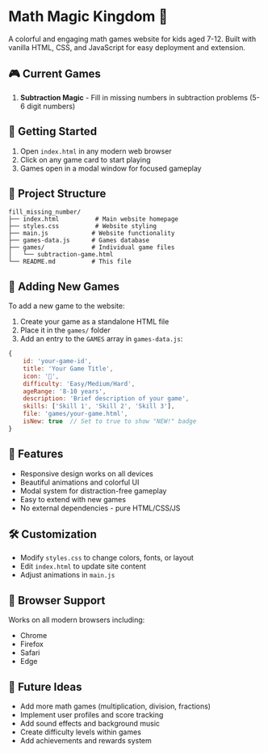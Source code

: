 # Math Magic Kingdom 🏰

A colorful and engaging math games website for kids aged 7-12. Built with vanilla HTML, CSS, and JavaScript for easy deployment and extension.

## 🎮 Current Games

1. **Subtraction Magic** - Fill in missing numbers in subtraction problems (5-6 digit numbers)

## 🚀 Getting Started

1. Open `index.html` in any modern web browser
2. Click on any game card to start playing
3. Games open in a modal window for focused gameplay

## 📁 Project Structure

```
fill_missing_number/
├── index.html          # Main website homepage
├── styles.css          # Website styling
├── main.js            # Website functionality
├── games-data.js      # Games database
├── games/             # Individual game files
│   └── subtraction-game.html
└── README.md          # This file
```

## 🎨 Adding New Games

To add a new game to the website:

1. Create your game as a standalone HTML file
2. Place it in the `games/` folder
3. Add an entry to the `GAMES` array in `games-data.js`:

```javascript
{
    id: 'your-game-id',
    title: 'Your Game Title',
    icon: '🎯',
    difficulty: 'Easy/Medium/Hard',
    ageRange: '8-10 years',
    description: 'Brief description of your game',
    skills: ['Skill 1', 'Skill 2', 'Skill 3'],
    file: 'games/your-game.html',
    isNew: true  // Set to true to show "NEW!" badge
}
```

## 🌟 Features

- Responsive design works on all devices
- Beautiful animations and colorful UI
- Modal system for distraction-free gameplay
- Easy to extend with new games
- No external dependencies - pure HTML/CSS/JS

## 🛠️ Customization

- Modify `styles.css` to change colors, fonts, or layout
- Edit `index.html` to update site content
- Adjust animations in `main.js`

## 📱 Browser Support

Works on all modern browsers including:
- Chrome
- Firefox
- Safari
- Edge

## 🎯 Future Ideas

- Add more math games (multiplication, division, fractions)
- Implement user profiles and score tracking
- Add sound effects and background music
- Create difficulty levels within games
- Add achievements and rewards system